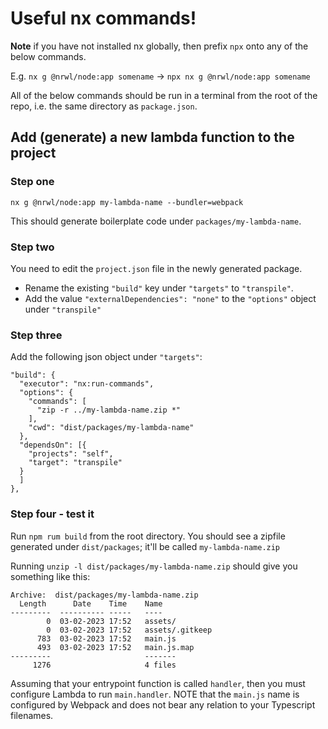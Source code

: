 # Useful nx commands!

**Note** if you have not installed nx globally, then prefix `npx` onto any of the below commands.

E.g. `nx g @nrwl/node:app somename` -> `npx nx g @nrwl/node:app somename`

All of the below commands should be run in a terminal from the root of the repo,
i.e. the same directory as `package.json`.

## Add (generate) a new lambda function to the project

### Step one

`nx g @nrwl/node:app my-lambda-name --bundler=webpack`

This should generate boilerplate code under `packages/my-lambda-name`.

### Step two
You need to edit the `project.json` file in the newly generated package.
- Rename the existing `"build"` key under `"targets"` to `"transpile"`.
- Add the value `"externalDependencies": "none"` to the `"options"` object under `"transpile"`

### Step three
Add the following json object under `"targets"`:
```
"build": {
  "executor": "nx:run-commands",
  "options": {
    "commands": [
      "zip -r ../my-lambda-name.zip *"
    ],
    "cwd": "dist/packages/my-lambda-name"
  },
  "dependsOn": [{
    "projects": "self",
    "target": "transpile"
  }
  ]
},
```

### Step four - test it

Run `npm rum build` from the root directory. You should see a
zipfile generated under `dist/packages`; it'll be called `my-lambda-name.zip`

Running `unzip -l dist/packages/my-lambda-name.zip` should give you something like this:
```
Archive:  dist/packages/my-lambda-name.zip
  Length      Date    Time    Name
---------  ---------- -----   ----
        0  03-02-2023 17:52   assets/
        0  03-02-2023 17:52   assets/.gitkeep
      783  03-02-2023 17:52   main.js
      493  03-02-2023 17:52   main.js.map
---------                     -------
     1276                     4 files
```

Assuming that your entrypoint function is called `handler`, then you must
configure Lambda to run `main.handler`.  NOTE that the `main.js` name is
configured by Webpack and does not bear any relation to your Typescript filenames.
